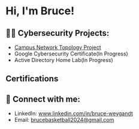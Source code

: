 <h1>Hi, I'm Bruce! 

<h2>👨‍💻 Cybersecurity Projects:</h2>

- [Campus Network Topology Project](https://github.com/Bruce637485/Network-Topology-Project/tree/main)
- Google Cybersecurity Certificate(In Progress)
- Active Directory Home Lab(In Progress)
 
<h2>Certifications</h2>

<h2> 🤳 Connect with me:</h2>

- LinkedIn: www.linkedin.com/in/bruce-weygandt
- Email: brucebasketball2024@gmail.com

<!--
**joshmadakor1/joshmadakor1** is a ✨ _special_ ✨ repository because its `README.md` (this file) appears on your GitHub profile.

Here are some ideas to get you started:

- 🔭 I’m currently working on ...
- 🌱 I’m currently learning ...
- 👯 I’m looking to collaborate on ...
- 🤔 I’m looking for help with ...
- 💬 Ask me about ...
- 📫 How to reach me: ...
- 😄 Pronouns: ...
- ⚡ Fun fact: ...
-->
